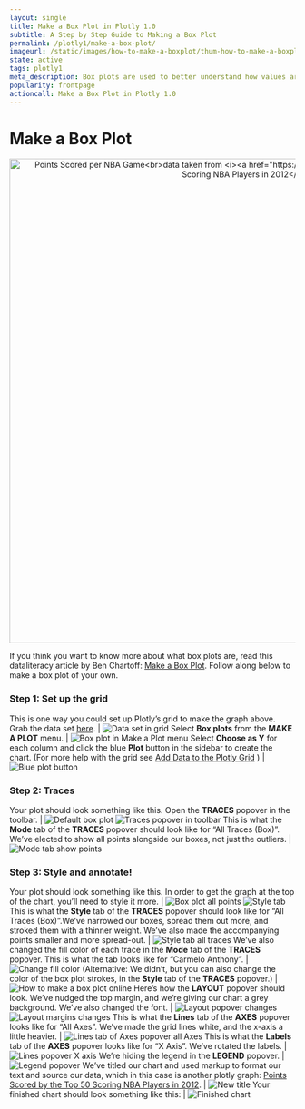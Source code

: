 ```yaml
---
layout: single
title: Make a Box Plot in Plotly 1.0
subtitle: A Step by Step Guide to Making a Box Plot
permalink: /plotly1/make-a-box-plot/
imageurl: /static/images/how-to-make-a-boxplot/thum-how-to-make-a-boxplot.png
state: active
tags: plotly1
meta_description: Box plots are used to better understand how values are spaced out in different sets of data. Follow this step-by-step tutorial to make a box plot for free and online with Plotly.
popularity: frontpage
actioncall: Make a Box Plot in Plotly 1.0
---
```


# Make a Box Plot

<div>
    <a href="https://plot.ly/~Nicole_G/22/" target="_blank" title="Points Scored per NBA Game&lt;br&gt;data taken from &lt;i&gt;&lt;a href=&quot;https://plot.ly/jackp/969&quot;&gt;Points Scored by the Top 50 Scoring NBA Players in 2012&lt;/a&gt;&lt;/i&gt;" style="display: block; text-align: center;"><img src="https://plot.ly/~Nicole_G/22.png" alt="Points Scored per NBA Game&lt;br&gt;data taken from &lt;i&gt;&lt;a href=&quot;https://plot.ly/jackp/969&quot;&gt;Points Scored by the Top 50 Scoring NBA Players in 2012&lt;/a&gt;&lt;/i&gt;" style="max-width: 100%;width: 854px;"  width="854" onerror="this.onerror=null;this.src='https://plot.ly/404.png';" /></a>
    <script data-plotly="Nicole_G:22" src="https://plot.ly/embed.js" async></script>
</div>


If you think you want to know more about what box plots are, read this dataliteracy article by Ben Chartoff: [Make a Box Plot](http://help.plot.ly/make-a-box-plot/). Follow along below to make a box plot of your own.

### Step 1: Set up the grid

This is one way you could set up Plotly’s grid to make the graph above. Grab the data set [here](https://plot.ly/~cimar/205). | ![Data set in grid](/static/images/how-to-make-a-boxplot/data-set-in-grid.png)
Select **Box plots** from the **MAKE A PLOT** menu. | ![Box plot in Make a Plot menu](/static/images/how-to-make-a-boxplot/box-plot-in-make-a-plot-menu.png)
Select **Choose as Y** for each column and click the blue **Plot** button in the sidebar to create the chart.  (For more help with the grid see [Add Data to the Plotly Grid](https://plot.ly/add-data-to-the-plotly-grid/) ) | ![Blue plot button](/static/images/how-to-make-a-boxplot/blue-plot-button.png)

### Step 2: Traces

Your plot should look something like this.  Open the **TRACES** popover in the toolbar. | ![Default box plot](/static/images/how-to-make-a-boxplot/default-box-plot.png) ![Traces popover in toolbar](/static/images/how-to-make-a-boxplot/traces-popover-in-toolbar.png)
This is what the **Mode** tab of the **TRACES** popover should look like for “All Traces (Box)”. We’ve elected to show all points alongside our boxes, not just the outliers. | ![Mode tab show points](/static/images/how-to-make-a-boxplot/mode-tab-show-points.png)

### Step 3: Style and annotate!

Your plot should look something like this. In order to get the graph at the top of the chart, you’ll need to style it more. | ![Box plot all points](/static/images/how-to-make-a-boxplot/box-plot-all-points.png) ![Style tab](/static/images/how-to-make-a-boxplot/style-tab.png)
This is what the **Style** tab of the **TRACES** popover should look like for “All Traces (Box)”.We’ve narrowed our boxes, spread them out more, and stroked them with a thinner weight. We’ve also made the accompanying points smaller and more spread-out. | ![Style tab all traces](/static/images/how-to-make-a-boxplot/style-tab-all-traces.png)
We’ve also changed the fill color of each trace in the **Mode** tab of the **TRACES** popover. This is what the tab looks like for “Carmelo Anthony”. | ![Change fill color](/static/images/how-to-make-a-boxplot/change-fill-color.png)
(Alternative: We didn’t, but you can also change the color of the box plot strokes, in the **Style** tab of the **TRACES** popover.) | ![How to make a box plot online](/static/images/how-to-make-a-boxplot/change-stroke-color.png)
Here’s how the **LAYOUT** popover should look. We’ve nudged the top margin, and we’re giving our chart a grey background. We’ve also changed the font. | ![Layout popover changes](/static/images/how-to-make-a-boxplot/layout-popover-changes.png) ![Layout margins changes](/static/images/how-to-make-a-boxplot/layout-margins-changes.png)
This is what the **Lines** tab of the **AXES** popover looks like for “All Axes”. We’ve made the grid lines white, and the x-axis a little heavier. | ![Lines tab of Axes popover all Axes](/static/images/how-to-make-a-boxplot/lines-tab-axes-popover-all-axes.png)
This is what the **Labels** tab of the **AXES** popover looks like for “X Axis”. We’ve rotated the labels. | ![Lines popover X axis](/static/images/how-to-make-a-boxplot/lines-tab-axes-popover-x-axis.png)
We’re hiding the legend in the **LEGEND** popover. | ![Legend popover](/static/images/how-to-make-a-boxplot/legend-popover.png)
We’ve titled our chart and used markup to format our text and source our data, which in this case is another plotly graph: [Points Scored by the Top 50 Scoring NBA Players in 2012]((https://plot.ly/online-graphing/tutorials/make-a-box-plot/)). | ![New title](/static/images/how-to-make-a-boxplot/new-title.png)
Your finished chart should look something like this: | ![Finished chart](/static/images/how-to-make-a-boxplot/finished-chart.png)
